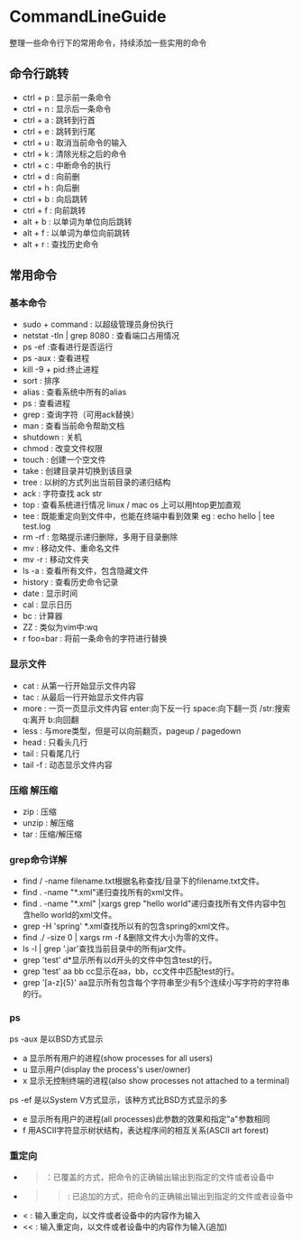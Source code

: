 # CommandLineGuide
整理一些命令行下的常用命令，持续添加一些实用的命令

## 命令行跳转

* ctrl + p : 显示前一条命令
* ctrl + n : 显示后一条命令
* ctrl + a : 跳转到行首
* ctrl + e : 跳转到行尾
* ctrl + u : 取消当前命令的输入
* ctrl + k : 清除光标之后的命令
* ctrl + c : 中断命令的执行
* ctrl + d : 向前删
* ctrl + h : 向后删
* ctrl + b : 向后跳转
* ctrl + f : 向前跳转
* alt + b : 以单词为单位向后跳转
* alt + f : 以单词为单位向前跳转
* alt + r : 查找历史命令

## 常用命令

### 基本命令

* sudo + command : 以超级管理员身份执行
* netstat -tln | grep 8080 : 查看端口占用情况
* ps -ef :查看进行是否运行
* ps -aux : 查看进程
* kill -9 + pid:终止进程
* sort : 排序
* alias : 查看系统中所有的alias
* ps : 查看进程
* grep : 查询字符（可用ack替换）
* man : 查看当前命令帮助文档
* shutdown : 关机
* chmod : 改变文件权限
* touch : 创建一个空文件
* take : 创建目录并切换到该目录
* tree : 以树的方式列出当前目录的递归结构
* ack : 字符查找 ack str
* top : 查看系统进行情况 linux / mac os 上可以用htop更加直观
* tee : 既能重定向到文件中，也能在终端中看到效果 eg : echo hello | tee test.log
* rm -rf : 忽略提示递归删除，多用于目录删除
* mv : 移动文件、重命名文件
* mv -r : 移动文件夹
* ls -a : 查看所有文件，包含隐藏文件
* history : 查看历史命令记录
* date : 显示时间
* cal : 显示日历
* bc : 计算器
* ZZ : 类似为vim中:wq
* r foo=bar : 将前一条命令的字符进行替换

### 显示文件

* cat : 从第一行开始显示文件内容
* tac : 从最后一行开始显示文件内容
* more : 一页一页显示文件内容  enter:向下反一行 space:向下翻一页 /str:搜索 q:离开 b:向回翻
* less : 与more类型，但是可以向前翻页，pageup / pagedown
* head : 只看头几行
* tail : 只看尾几行
* tail -f : 动态显示文件内容

### 压缩 解压缩
* zip : 压缩
* unzip : 解压缩
* tar : 压缩/解压缩

### grep命令详解

* find / -name filename.txt根据名称查找/目录下的filename.txt文件。
* find . -name "*.xml"递归查找所有的xml文件。
* find . -name "*.xml" |xargs grep "hello world"递归查找所有文件内容中包含hello world的xml文件。
* grep -H 'spring' *.xml查找所以有的包含spring的xml文件。
* find ./ -size 0 | xargs rm -f &删除文件大小为零的文件。
* ls -l | grep '.jar'查找当前目录中的所有jar文件。
* grep 'test' d*显示所有以d开头的文件中包含test的行。
* grep 'test' aa bb cc显示在aa，bb，cc文件中匹配test的行。
* grep '[a-z]\{5\}' aa显示所有包含每个字符串至少有5个连续小写字符的字符串的行。

### ps

ps -aux 是以BSD方式显示

* a 显示所有用户的进程(show processes for all users)
* u 显示用户(display the process's user/owner)
* x 显示无控制终端的进程(also show processes not attached to a terminal)

ps -ef 是以System V方式显示，该种方式比BSD方式显示的多

* e 显示所有用户的进程(all processes)此参数的效果和指定"a"参数相同
* f  用ASCII字符显示树状结构，表达程序间的相互关系(ASCII art forest)

### 重定向
* > ：已覆盖的方式，把命令的正确输出输出到指定的文件或者设备中
* >> : 已追加的方式，把命令的正确输出输出到指定的文件或者设备中
* < : 输入重定向，以文件或者设备中的内容作为输入 
* << : 输入重定向，以文件或者设备中的内容作为输入(追加) 
